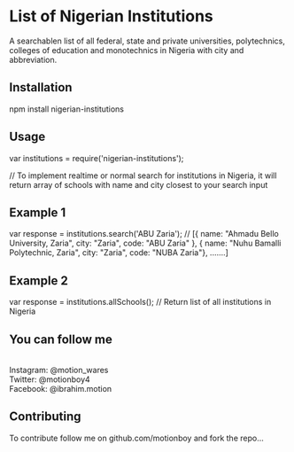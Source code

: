 List of Nigerian Institutions 
=============================

A searchablen list of all federal, state and private universities, polytechnics, colleges of education and monotechnics in Nigeria with city and abbreviation.


## Installation

npm install nigerian-institutions

## Usage

var institutions = require('nigerian-institutions');

// To implement realtime or normal search for institutions in Nigeria, it will return array of schools with name and city closest to your search input

## Example 1

var response = institutions.search('ABU Zaria');   // [{ name: "Ahmadu Bello University, Zaria", city: "Zaria", code: "ABU Zaria" }, { name: "Nuhu Bamalli Polytechnic, Zaria", city: "Zaria", code: "NUBA Zaria"}, .......]


## Example 2

var response = institutions.allSchools();   // Return list of all institutions in Nigeria

## You can follow me
<br>Instagram: @motion_wares
<br>Twitter: @motionboy4
<br>Facebook: @ibrahim.motion

## Contributing

To contribute follow me on github.com/motionboy and fork the repo...

